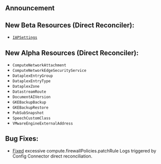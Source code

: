 ## Announcement    

## New Beta Resources (Direct Reconciler):

* [`IAPSettings`](https://cloud.google.com/config-connector/docs/reference/resource-docs/iap/iapsettings)

## New Alpha Resources (Direct Reconciler):

* `ComputeNetworkAttachment`
* `ComputeNetworkEdgeSecurityService`
* `DataplexEntryGroup`
* `DataplexEntryType`
* `DataplexZone`
* `DatastreamRoute`
* `DocumentAIVersion`
* `GKEBackupBackup`
* `GKEBackupRestore`
* `PubSubSnapshot`
* `SpeechCustomClass`
* `VMwareEngineExternalAddress`

## Bug Fixes:

* [Fixed](https://github.com/GoogleCloudPlatform/k8s-config-connector/pull/4199) excessive compute.firewallPolicies.patchRule Logs triggered by Config Connector direct reconciliation.


